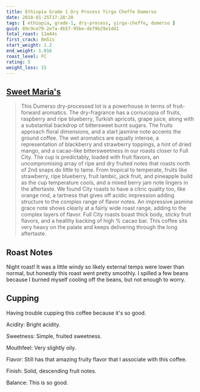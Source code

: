 ```yaml
---
title: Ethiopia Grade 1 Dry Process Yirga Cheffe Dumerso
date: 2018-01-25T17:28:20
tags: [ ethiopia, grade-1, dry-process, yirga-cheffe, dumerso ]
guid: 89c9ce79-2e7a-4b57-95be-de79b29e1dd1
total_roast: 11m44s
first_crack: 8m51s
start_weight: 1.2
end_weight: 1.016
roast_level: FC
rating: 5
weight_loss: 15
---
```


## [Sweet Maria's][sm]

[sm]: https://web.archive.org/web/20171110224429/https://www.sweetmarias.com/product/ethiopia-gr-1-dry-process-yirg-dumerso

> This Dumerso dry-processed lot is a powerhouse in terms of fruit-forward
> aromatics. The dry-fragrance has a cornucopia of fruits, raspberry and ripe
> blueberry, Turkish apricots, grape juice, along with a substantial backdrop of
> bittersweet burnt sugars. The fruits approach floral dimensions, and a start
> jasmine note accents the ground coffee. The wet aromatics are equally intense,
> a representation of blackberry and strawberry toppings, a hint of dried mango,
> and a cacao-like bittersweetness in our roasts closer to Full City. The cup is
> predictably, loaded with fruit flavors, an uncompromising array of ripe and
> dry fruited notes that roasts north of 2nd snaps do little to tame. From
> tropical to temperate, fruits like strawberry, ripe blueberry, fruit lambic,
> jack fruit, and pineapple build as the cup temperature cools, and a mixed
> berry jam note lingers in the aftertaste. We found City roasts to have a
> citric quality too, like orange rind, a tartness that gives off acidic
> impression adding structure to the complex range of flavor notes. An
> impressive jasmine grace note shows clearly at a fairly wide roast range,
> adding to the complex layers of flavor. Full City roasts boast thick body,
> sticky fruit flavors, and a healthy backing of high % cacao bar. This coffee
> sits very heavy on the palate and keeps delivering through the long
> aftertaste.

## Roast Notes

Night roast!  It was a little windy so likely external temps were lower than
normal, but honestly this roast went pretty smoothly. I spilled a few beans
because I burned myself cooling off the beans, but not enough to worry.

## Cupping

Having trouble cupping this coffee because it's so good.

Acidity: Bright acidity.

Sweetness: Simple, fruited sweetness.

Mouthfeel: Very slightly oily.

Flavor: Still has that amazing fruity flavor that I associate with this coffee.

Finish: Solid, descending fruit notes.

Balance: This is so good.
